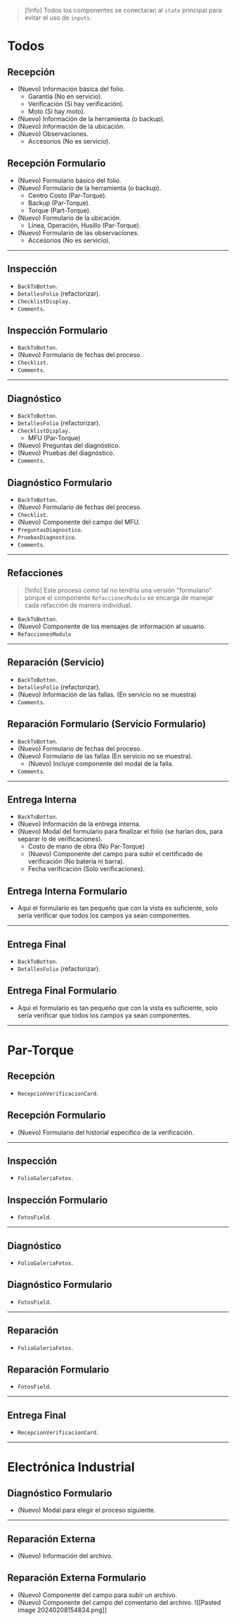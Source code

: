 > [!info]
> Todos los componentes se conectaran al ``state`` principal para evitar el uso de ``inputs``.
# Todos
## Recepción
- (Nuevo) Información básica del folio.
	- Garantía (No en servicio).
	- Verificación (Si hay verificación).
	- Moto (Si hay moto).
- (Nuevo) Información de la herramienta (o backup).
- (Nuevo) Información de la ubicación.
- (Nuevo) Observaciones.
	- Accesorios (No es servicio).
## Recepción Formulario
- (Nuevo) Formulario básico del folio.
- (Nuevo) Formulario de la herramienta (o backup).
	- Centro Costo (Par-Torque).
	- Backup (Par-Torque).
	- Torque (Part-Torque).
- (Nuevo) Formulario de la ubicación.
	- Línea, Operación, Husillo (Par-Torque).
- (Nuevo) Formulario de las observaciones.
	- Accesorios (No es servicio).
---
## Inspección
- `BackToBotton`.
- `DetallesFolio` (refactorizar).
- `ChecklistDisplay.`
- `Comments`.
## Inspección Formulario
- `BackToBotton`.
- (Nuevo) Formulario de fechas del proceso.
- `Checklist`.
- `Comments`.
---
## Diagnóstico
- `BackToBotton`.
- `DetallesFolio` (refactorizar).
- `ChecklistDisplay.`
	- MFU (Par-Torque)
- (Nuevo) Preguntas del diagnóstico.
- (Nuevo) Pruebas del diagnóstico.
- `Comments`.
## Diagnóstico Formulario
- `BackToBotton`.
- (Nuevo) Formulario de fechas del proceso.
- `Checklist`.
- (Nuevo) Componente del campo del MFU.
- `PreguntasDiagnostico`.
- `PruebasDiagnostico`.
- `Comments`.
---
## Refacciones
> [!info]
> Este proceso como tal no tendría una versión "formulario" porque el componente `RefaccionesModulo` se encarga de manejar cada refacción de manera individual.
- `BackToBotton`.
- (Nuevo) Componente de los mensajes de información al usuario.
- `RefaccionesModulo`
---
## Reparación (Servicio)
- `BackToBotton`.
- `DetallesFolio` (refactorizar).
- (Nuevo) Información de las fallas. (En servicio no se muestra)
- `Comments`.
## Reparación Formulario (Servicio Formulario)
- `BackToBotton`.
- (Nuevo) Formulario de fechas del proceso.
- (Nuevo) Formulario de las fallas (En servicio no se muestra).
	- (Nuevo) Incluye componente del modal de la falla.
- `Comments`.
---
## Entrega Interna
- `BackToBotton`.
- (Nuevo) Información de la entrega interna.
- (Nuevo) Modal del formulario para finalizar el folio (se harían dos, para separar lo de verificaciones). 
	- Costo de mano de obra (No Par-Torque)
	- (Nuevo) Componente del campo para subir el certificado de verificación (No batería ni barra).
	- Fecha verificación (Solo verificaciones).
## Entrega Interna Formulario
- Aqui el formulario es tan pequeño que con la vista es suficiente, solo sería verificar que todos los campos ya sean componentes.
---
## Entrega Final
- `BackToBotton`.
- `DetallesFolio` (refactorizar).
## Entrega Final Formulario
- Aqui el formulario es tan pequeño que con la vista es suficiente, solo sería verificar que todos los campos ya sean componentes.
---
# Par-Torque
## Recepción
- ``RecepcionVerificacionCard``.
## Recepción Formulario
- (Nuevo) Formulario del historial especifico de la verificación.
---
## Inspección
- `FolioGaleriaFotos`.
## Inspección Formulario
- `FotosField`.
---
## Diagnóstico
- `FolioGaleriaFotos`.
## Diagnóstico Formulario
- `FotosField`.
---
## Reparación
- `FolioGaleriaFotos`.
## Reparación Formulario
- `FotosField`.
---
## Entrega Final
- ``RecepcionVerificacionCard``.
---
# Electrónica Industrial
## Diagnóstico Formulario
- (Nuevo) Modal para elegir el proceso siguiente.
--- 
## Reparación Externa
- (Nuevo) Información del archivo.
## Reparación Externa Formulario
- (Nuevo) Componente del campo para subir un archivo.
- (Nuevo) Componente del campo del comentario del archivo.
![[Pasted image 20240208154834.png]]